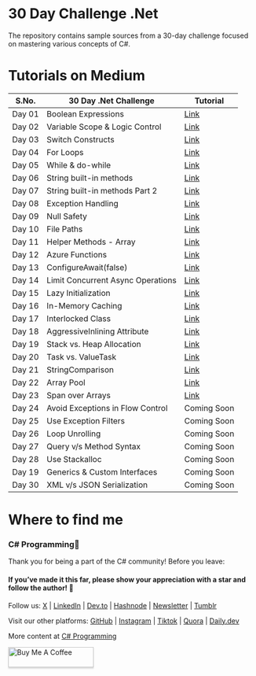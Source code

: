 # 30 Day Challenge .Net
The repository contains sample sources from a 30-day challenge focused on mastering various concepts of C#.

# Tutorials on Medium

| S.No. | 30 Day .Net Challenge    | Tutorial |
| -------- | -------- | ------- |
| Day 01 | Boolean Expressions  | [Link](https://singhsukhpinder.medium.com/day-1-of-30-day-net-challenge-boolean-expressions-0389d2f08ae9?sk=194d01eb816804773010613fa10ae6fe)   |
| Day 02 | Variable Scope & Logic Control   | [Link](https://medium.com/@singhsukhpinder/variable-scope-logic-control-with-code-blocks-in-c-a815340a8639?sk=d93c57d605868048a72c2c5fbd6cc7a9)   |
| Day 03 | Switch Constructs   | [Link](https://singhsukhpinder.medium.com/day-3-of-30-day-net-challenge-switch-constructs-c29270726302?sk=7b2afcc8f3e752f86c2bd8fec93ff33e)   |
| Day 04 | For Loops   | [Link](https://singhsukhpinder.medium.com/day-4-of-30-day-net-challenge-for-loops-0ab95ca30600?sk=4898e5ac532b35c9904c67251dc66323)   |
| Day 05 | While & do-while   | [Link](https://singhsukhpinder.medium.com/day-5-of-30-day-net-challenge-while-do-while-1517bee43cfb)   |
| Day 06 | String built-in methods | [Link](https://medium.com/@singhsukhpinder/day-6-of-30-day-net-challenge-string-built-in-methods-26ded768d07c?sk=8584a431e5a6b04a9b06ceb0c23f2975)   |
| Day 07 | String built-in methods Part 2   |  [Link](https://singhsukhpinder.medium.com/day-7-of-30-day-net-challenge-string-built-in-methods-part-2-53f29be9902d?sk=4aba7b3b7810337315d3bd3d7c21ffab])   |
| Day 08 | Exception Handling   |  [Link](https://medium.com/@singhsukhpinder/day-8-of-30-day-net-challenge-exception-handling-65814aaa5994?sk=c40fd301ca43a2d6186dd6c772da7535)   |
| Day 09 | Null Safety   |  [Link](https://medium.com/c-sharp-progarmming/day-9-of-30-day-net-challenge-null-safety-062cc10d5023)  |
| Day 10 | File Paths   |  [Link](https://medium.com/c-sharp-progarmming/day-10-of-30-day-net-challenge-file-paths-ef6803ea16c9?sk=1d9ad837c33a2de69ea8d5786fbe891d)   |
| Day 11 | Helper Methods - Array   |  [Link](https://medium.com/c-sharp-progarmming/day-11-of-30-day-net-challenge-helper-methods-array-59061f037c6b?sk=c543b4532231fb34367a5fdb25da4af0)   |
| Day 12 | Azure Functions  |  [Link](https://medium.com/c-sharp-progarmming/day-12-of-30-day-net-challenge-azure-functions-4271627a2e75?sk=1a0d8603627184c17ba3f89792351239)   |
| Day 13 | ConfigureAwait(false)   |  [Link](https://medium.com/c-sharp-progarmming/day-13-of-the-30-day-net-challenge-configureawait-false-550c728eaa7e?sk=a8b23363c39a361e3d489014f2704b87)   |
| Day 14 |  Limit Concurrent Async Operations  |  [Link](https://singhsukhpinder.medium.com/day-14-of-30-day-net-challenge-limit-concurrent-async-operations-21bfa4266992?sk=94f9238aec4335c1d3d0cea80e566163)   |
| Day 15 |  Lazy Initialization  |  [Link](https://medium.com/c-sharp-progarmming/day-15-of-30-day-net-challenge-lazy-initialization-e253756a480b?sk=651159d6fd60614d7a73216e4b370f47)   |
| Day 16 |  In-Memory Caching  |  [Link](https://medium.com/c-sharp-progarmming/day-16-of-30-day-net-challenge-in-memory-caching-d912545fbee9?sk=034a6df7ad3cc2ef47f59683f7ee656d)   |
| Day 17 |  Interlocked Class  |  [Link](https://medium.com/c-sharp-progarmming/day-17-of-30-day-net-challenge-interlocked-class-9ea3b07a71b0?sk=f66f8d77acb80e1e95b460ee0c4c191c)   |
| Day 18 |  AggressiveInlining Attribute  |  [Link](https://singhsukhpinder.medium.com/day-18-of-30-day-net-challenge-aggressiveinlining-attribute-c29cde197065?sk=736c63c59bc2cb5c7a042a1d8ba873ce)   |
| Day 19 |  Stack vs. Heap Allocation  |  [Link](https://medium.com/c-sharp-progarmming/day-19-of-30-day-net-challenge-stack-vs-heap-allocation-95def98c56ca?sk=1d3c1c0fcac99901acb4a1e95b32d0b5)   |
| Day 20 |  Task vs. ValueTask  |  [Link](https://medium.com/c-sharp-progarmming/day-20-of-30-day-net-challenge-task-vs-valuetask-9d0c8093f1cd?sk=5e468fa8934d478e5071fd178a548ff4)   |
| Day 21 |   StringComparison |  [Link](https://medium.com/c-sharp-progarmming/day-21-of-30-day-net-challenge-stringcomparison-de6e709f613c?sk=857f09f384a9a09c76af67729f4b0e5f)   |
| Day 22 | Array Pool   |  [Link](https://medium.com/c-sharp-progarmming/day-22-of-30-day-net-challenge-use-array-pool-d9cc9092e4dc?sk=b854164f2426b4295bd2675cc36765dc)   |
| Day 23 | Span<T> over Arrays   |  [Link](https://medium.com/c-sharp-progarmming/day-23-of-30-day-net-challenge-span-t-over-arrays-6ed18417a248?sk=e2117993cbff61f884a1d01378c030d1)  |
| Day 24 |  Avoid Exceptions in Flow Control  |  Coming Soon   |
| Day 25 |  Use Exception Filters  |  Coming Soon   |
| Day 26 |  Loop Unrolling  |  Coming Soon   |
| Day 27 |  Query v/s Method Syntax  |  Coming Soon   |
| Day 28 |  Use Stackalloc  |  Coming Soon   |
| Day 19 |  Generics & Custom Interfaces  |  Coming Soon   |
| Day 30 |   XML v/s JSON Serialization |  Coming Soon   |

# Where to find me

### C# Programming🚀

Thank you for being a part of the C# community! Before you leave:

#### If you’ve made it this far, please show your appreciation with a star and follow the author! 👏️️

Follow us: [X](https://twitter.com/sukhsukhpinder) | [LinkedIn](https://www.linkedin.com/in/sukhpinder-singh/) | [Dev.to](https://dev.to/ssukhpinder) | [Hashnode](https://dotnet.hashnode.dev/) | [Newsletter](https://www.linkedin.com/newsletters/net-programming-7031098498754195456/) | [Tumblr](https://www.tumblr.com/settings/blog/codewithsukh)

Visit our other platforms: [GitHub](https://github.com/ssukhpinder) | [Instagram](https://www.instagram.com/codewithsukh/) | [Tiktok](https://www.tiktok.com/@codewithsukh) | [Quora](https://www.quora.com/profile/Sukhpinder-Singh-4) | [Daily.dev](https://app.daily.dev/devcard)

More content at [C# Programming](https://medium.com/c-sharp-progarmming)


<a href="https://www.buymeacoffee.com/sukhpindersingh" target="_blank"><img src="https://www.buymeacoffee.com/assets/img/custom_images/orange_img.png" alt="Buy Me A Coffee" style="height: 41px !important;width: 174px !important;box-shadow: 0px 3px 2px 0px rgba(190, 190, 190, 0.5) !important;-webkit-box-shadow: 0px 3px 2px 0px rgba(190, 190, 190, 0.5) !important;" ></a>

